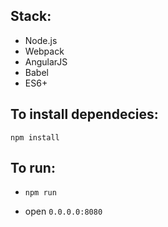 Stack:
-
- Node.js
- Webpack
- AngularJS
- Babel
- ES6+

To install dependecies:
-
`npm install`

To run:
-
- `npm run`

- open `0.0.0.0:8080`